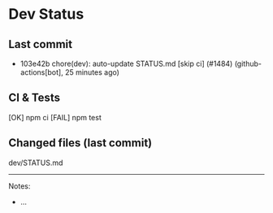 # Dev Status

## Last commit
- 103e42b chore(dev): auto-update STATUS.md [skip ci] (#1484) (github-actions[bot], 25 minutes ago)
## CI & Tests
[OK] npm ci
[FAIL] npm test

## Changed files (last commit)
dev/STATUS.md

---
Notes:
- ...
